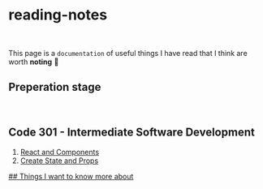 # reading-notes
<br>

This page is a `documentation` of useful things I have read that I think are worth **noting**  	:floppy_disk:
<br>

## Preperation stage
<br>

## Code 301 - Intermediate Software Development
1. [React and Components](./React-Components.md)
2. [Create State and Props](.https://github.com/EmanRiziq/reading-notes/blob/main/State-and-Props)

 






[## Things I want to know more about](./Want2Know.md)
